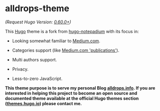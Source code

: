 # alldrops-theme

_(Request Hugo Version: [0.60.0+](https://github.com/gohugoio/hugo/releases/))_

This [Hugo](https://gohugo.io) theme is a fork from [hugo-notepadium](https://github.com/cntrump/hugo-notepadium) with its focus in:

- Looking somewhat familiar to [Medium.com](https://medium.com/).

- Categories support (like [Medium.com 'publications'](https://help.medium.com/hc/en-us/articles/115004681607)).

- Multi authors support.

- Privacy.

- Less-to-zero JavaScript.

**This theme purpose is to serve my personal Blog [alldrops.info](https://alldrops.info). If you are interested in helping this project to become an open source and documented theme available at the official Hugo themes section ([themes.hugo.io](https://themes.gohugo.io/)) please contact me.**


